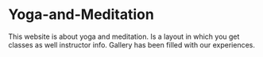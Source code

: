 # Yoga-and-Meditation
This website is about yoga and meditation. Is a layout in which you get classes as well instructor info. Gallery has been filled with our experiences.
